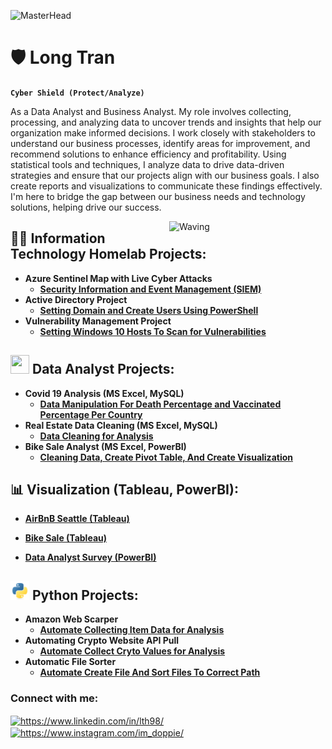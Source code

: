 ![MasterHead](https://blog.magmalabs.io/wp-content/uploads/2023/03/00-Gif-Cybersecurity.gif)

# 🛡️ Long Tran

**`Cyber Shield (Protect/Analyze)`**

As a Data Analyst and Business Analyst. My role involves collecting, processing, and analyzing data to uncover trends and insights that help our organization make informed decisions. I work closely with stakeholders to understand our business processes, identify areas for improvement, and recommend solutions to enhance efficiency and profitability. Using statistical tools and techniques, I analyze data to drive data-driven strategies and ensure that our projects align with our business goals. I also create reports and visualizations to communicate these findings effectively. I'm here to bridge the gap between our business needs and technology solutions, helping drive our success.

<img align="right" alt="Waving" width="250" src="https://media.tenor.com/FvJr-o-mRgEAAAAC/hello-wave.gif">

<h2>👨‍💻 Information Technology Homelab Projects:</h2>

- <b>Azure Sentinel Map with Live Cyber Attacks</b>
  - <b>[Security Information and Event Management (SIEM) ](https://github.com/LongAnalyze/SIEM_Project/blob/main/README.md)</b>
- <b>Active Directory Project</b>
  - <b>[Setting Domain and Create Users Using PowerShell](https://github.com/LongAnalyze/ActiveDirectory) </b>
- <b> Vulnerability Management Project</b>
  - <b>[Setting Windows 10 Hosts To Scan for Vulnerabilities](https://github.com/LongAnalyze/VulnerabilityManagement) </b>
  
  
<h2><img src="https://www.emojidata.ai/wp-content/uploads/2019/11/EmojiData-Features-Benefits-API-HelloWoofy-Woofy-AI-Data-Science-AutoComplete-Social-Media-Marketing.jpg" width="30" height="30"</img> Data Analyst Projects:</h2>

- <b>Covid 19 Analysis (MS Excel, MySQL)</b>
  - <b>[Data Manipulation For Death Percentage and Vaccinated Percentage Per Country](https://github.com/LongAnalyze/SQL_Project)</b>
- <b>Real Estate Data Cleaning (MS Excel, MySQL)</b>
  - <b>[Data Cleaning for Analysis](https://github.com/LongAnalyze/SQL_Project_RealEstate)</b>
- <b>Bike Sale Analyst (MS Excel, PowerBI)</b>
  - <b>[Cleaning Data, Create Pivot Table, And Create Visualization](https://github.com/LongAnalyze/Excel_Project)</b>
  
 
<h2>📊 Visualization (Tableau, PowerBI):</h2>

- <b>[AirBnB Seattle (Tableau)](https://github.com/LongAnalyze/SQL_Project)</b>

- <b>[Bike Sale (Tableau)](https://public.tableau.com/app/profile/longtran.analyst/viz/SprocketCentral_16789033596960/Dashboard1)</b>
 
- <b>[Data Analyst Survey (PowerBI)](https://github.com/LongAnalyze/PowerBI/blob/main/Power%20BI%20Survey%20Project.pdf)</b>
  
  
<h2><img src="https://raw.githubusercontent.com/devicons/devicon/master/icons/python/python-original.svg" width="30" height="30"</img> Python Projects:</h2>

- <b>Amazon Web Scarper</b>
  - <b>[Automate Collecting Item Data for Analysis](https://github.com/LongAnalyze/WebScarper/blob/main/Amazon%20Web%20Scraping.py)</b>
- <b>Automating Crypto Website API Pull</b>
  - <b>[Automate Collect Cryto Values for Analysis](https://github.com/LongAnalyze/WebScarper/blob/main/Automating%20Crypto%20%20Website%20API%20Pull.py)</b>
- <b>Automatic File Sorter</b>
  - <b>[Automate Create File And Sort Files To Correct Path](https://github.com/LongAnalyze/WebScarper/blob/main/Automatic%20File%20Sorter.py)</b>
  

<h3 align="left">Connect with me:</h3>
<p align="left">
<a href="https://www.linkedin.com/in/lth98/" target="blank"><img align="center" src="https://raw.githubusercontent.com/rahuldkjain/github-profile-readme-generator/master/src/images/icons/Social/linked-in-alt.svg" alt="https://www.linkedin.com/in/lth98/" height="30" width="40" /></a>
<a href="https://www.instagram.com/im_doppie/" target="blank"><img align="center" src="https://raw.githubusercontent.com/rahuldkjain/github-profile-readme-generator/master/src/images/icons/Social/instagram.svg" alt="https://www.instagram.com/im_doppie/" height="30" width="40" /></a>
</p>

